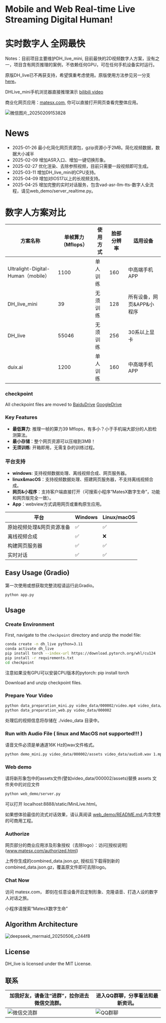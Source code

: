 # Mobile and Web Real-time Live Streaming Digital Human! 
# 实时数字人 全网最快
Notes：目前项目主要维护DH_live_mini, 目前最快的2D视频数字人方案，没有之一，项目含有网页推理的案例，不依赖任何GPU，可在任何手机设备实时运行。

原版DH_live已不再获支持，希望慎重考虑使用。原版使用方法参见另一分支 [here](https://github.com/kleinlee/DH_live/blob/main_250508/README_DH_live.md)。

DHLive_mini手机浏览器直接推理演示 [bilibili video](https://www.bilibili.com/video/BV1UgFFeKEpp)

商业化网页应用：[matesx.com](matesx.com), 你可以直接打开网页查看完整体应用。

![微信图片_20250209153828](https://github.com/user-attachments/assets/32650fac-3885-4c98-886f-66258ef891a7)


# News
- 2025-01-26 最小化简化网页资源包，gzip资源小于2MB。简化视频数据，数据大小减半
- 2025-02-09 增加ASR入口、增加一键切换形象。
- 2025-02-27 优化渲染、去除参照视频，目前只需要一段视频即可生成。
- 2025-03-11 增加DH_live_mini的CPU支持。
- 2025-04-09 增加对IOS17以上的长视频支持。
- 2025-04-25 增加完整的实时对话服务，包含vad-asr-llm-tts-数字人全流程，请见web_demo/server_realtime.py。

# 数字人方案对比

| 方案名称                     | 单帧算力（Mflops） | 使用方式   | 脸部分辨率 | 适用设备                           |
|------------------------------|-------------------|------------|------------|------------------------------------|
| Ultralight-Digital-Human（mobile） | 1100              | 单人训练   | 160        | 中高端手机APP                      |
| DH_live_mini                  | 39                | 无须训练   | 128        | 所有设备，网页&APP&小程序          |
| DH_live                       | 55046            | 无须训练   | 256        | 30系以上显卡                       |
| duix.ai                      | 1200             | 单人训练   | 160        | 中高端手机APP                      |

### checkpoint
All checkpoint files are moved to [BaiduDrive](https://pan.baidu.com/s/1jH3WrIAfwI3U5awtnt9KPQ?pwd=ynd7)
[GoogleDrive](https://drive.google.com/drive/folders/1az5WEWOFmh0_yrF3I9DEyctMyjPolo8V?usp=sharing)

### Key Features
- **最低算力**: 推理一帧的算力39 Mflops，有多小？小于手机端大部分的人脸检测算法。
- **最小存储**：整个网页资源可以压缩到3MB！
- **无须训练**: 开箱即用，无需复杂的训练过程。
  
### 平台支持
- **windows**: 支持视频数据处理、离线视频合成、网页服务器。
- **linux&macOS**：支持视频数据处理、搭建网页服务器，不支持离线视频合成。
- **网页&小程序**：支持客户端直接打开（可搜索小程序“MatesX数字生命”，功能和网页版完全一致）。
- **App**：webview方式调用网页或重构原生应用。


| 平台            | Windows       | Linux/macOS |
|---------------|---------------|-------------|
| 原始视频处理&网页资源准备 | ✅             | ✅           |
| 离线视频合成        | ✅             | ❌           |   
| 构建网页服务器       | ✅             | ✅         | 
| 实时对话          | ✅             | ✅           |

## Easy Usage (Gradio)
第一次使用或想获取完整流程请运行此Gradio。
```bash
python app.py
```

## Usage

### Create Environment
First, navigate to the `checkpoint` directory and unzip the model file:
```bash
conda create -n dh_live python=3.11
conda activate dh_live
pip install torch --index-url https://download.pytorch.org/whl/cu124
pip install -r requirements.txt
cd checkpoint
```
注意如果没有GPU可以安装CPU版本的pytorch:  pip install torch

Download and unzip checkpoint files.
### Prepare Your Video
```bash
python data_preparation_mini.py video_data/000002/video.mp4 video_data/000002
python data_preparation_web.py video_data/000002
```
处理后的视频信息将存储在 ./video_data 目录中。
### Run with Audio File ( linux and MacOS not supported!!! )
语音文件必须是单通道16K Hz的wav文件格式。
```bash
python demo_mini.py video_data/000002/assets video_data/audio0.wav 1.mp4
```
### Web demo
请将新形象包中的assets文件(譬如video_data/000002/assets)替换 assets 文件夹中的对应文件
```bash
python web_demo/server.py
```
可以打开 localhost:8888/static/MiniLive.html。

如果想体验最佳的流式对话效果，请认真阅读 [web_demo/README.md](https://github.com/kleinlee/DH_live/blob/main/web_demo/README.md),内含完整的可商用工程。
### Authorize
网页部分的商业应用涉及形象授权（去除logo）：访问[授权说明] (www.matesx.com/authorized.html)

上传你生成的combined_data.json.gz, 授权后下载得到新的combined_data.json.gz，覆盖原文件即可去除logo。
### Chat Now
访问 matesx.com， 即刻在任意设备开启定制形象、克隆语音、打造人设的数字人对话之旅。

小程序请搜索“MatesX数字生命”
## Algorithm Architecture
![deepseek_mermaid_20250506_c244f8](https://github.com/user-attachments/assets/548f65aa-3ede-4657-bf4e-56b3c93272bb)

## License
DH_live is licensed under the MIT License.

## 联系
|  加我好友，请备注“进群”，拉你进去微信交流群。| 进入QQ群聊，分享看法和最新资讯。                                                                        |
|-------------------|------------------------------------------------------------------------------------------|
| ![微信交流群](https://github.com/user-attachments/assets/b1f24ebb-153b-44b1-b522-14f765154110) | ![QQ群聊](https://github.com/user-attachments/assets/23b1c431-2bf6-4198-8d32-d4b79a09c298) |


